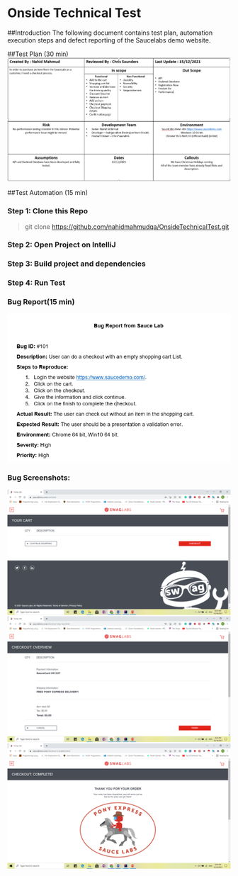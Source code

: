 # Onside Technical Test
##Introduction
The following document contains test plan, automation execution steps and defect reporting of the Saucelabs demo website.


##Test Plan (30 min)
![!](assests/TestPlan.png "Sauce Lab Test Plan")

##Test Automation (15 min)
### Step 1: Clone this Repo 
> git clone https://github.com/nahidmahmudqa/OnsideTechnicalTest.git
### Step 2: Open Project on IntelliJ
### Step 3: Build project and dependencies
### Step 4: Run Test

### Bug Report(15 min)
![!](assests/BugReport.png "Sauce Lab Bug Report")
### Bug Screenshots:
![!](assests/EmptyCart.png "Empty Cart")
![!](assests/Overview.png "Overview")
![!](assests/CheckoutComplete.png "CheckoutComplete")